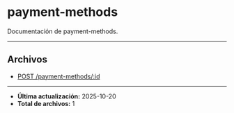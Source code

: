 # payment-methods

Documentación de payment-methods.

---

## Archivos

- [POST /payment-methods/:id](./payment-methods-create.md)

---

- **Última actualización:** 2025-10-20  
- **Total de archivos:** 1
